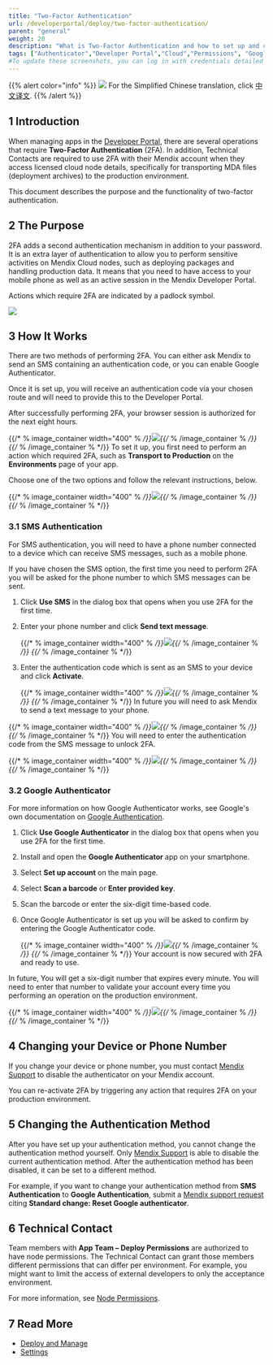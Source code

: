 ```yaml
---
title: "Two-Factor Authentication"
url: /developerportal/deploy/two-factor-authentication/
parent: "general"
weight: 20
description: "What is Two-Factor Authentication and how to set up and change it."
tags: ["Authenticator","Developer Portal","Cloud","Permissions", "Google", "2FA", "Two-factor authentication", "SMS"]
#To update these screenshots, you can log in with credentials detailed in How to Update Screenshots Using Team Apps.
---
```


{{% alert color="info" %}}
<img src="/attachments/china.png" style="display: inline-block; margin: 0" /> For the Simplified Chinese translation, click [中文译文](https://cdn.mendix.tencent-cloud.com/documentation/developerportal/two-factor-authentication.pdf).
{{% /alert %}}

## 1 Introduction

When managing apps in the [Developer Portal](http://sprintr.home.mendix.com), there are several operations that require **Two-Factor Authentication** (2FA). In addition, Technical Contacts are required to use 2FA with their Mendix account when they access licensed cloud node details, specifically for transporting MDA files (deployment archives) to the production environment.

This document describes the purpose and the functionality of two-factor authentication.

## 2 The Purpose

2FA adds a second authentication mechanism in addition to your password. It is an extra layer of authentication to allow you to perform sensitive activities on Mendix Cloud nodes, such as deploying packages and handling production data. It means that you need to have access to your mobile phone as well as an active session in the Mendix Developer Portal.

Actions which require 2FA are indicated by a padlock symbol.

![](/attachments/developerportal/deploy/general/two-factor-authentication/production.png)



## 3 How It Works

There are two methods of performing 2FA. You can either ask Mendix to send an SMS containing an authentication code, or you can enable Google Authenticator.

Once it is set up, you will receive an authentication code via your chosen route and will need to provide this to the Developer Portal.

After successfully performing 2FA, your browser session is authorized for the next eight hours.

{{/* % image_container width="400" % */}}![](/attachments/developerportal/deploy/general/two-factor-authentication/information.png){{/* % /image_container % */}} 
{{/* % /image_container % */}} 
To set it up, you first need to perform an action which required 2FA, such as **Transport to Production** on the **Environments** page of your app.

Choose one of the two options and follow the relevant instructions, below.

{{/* % image_container width="400" % */}}![](/attachments/developerportal/deploy/general/two-factor-authentication/sms-or-google.png){{/* % /image_container % */}} 
{{/* % /image_container % */}} 
### 3.1 SMS Authentication

For SMS authentication, you will need to have a phone number connected to a device which can receive SMS messages, such as a mobile phone.

If you have chosen the SMS option, the first time you need to perform 2FA you will be asked for the phone number to which SMS messages can be sent.

1. Click **Use SMS** in the dialog box that opens when you use 2FA for the first time.
2. Enter your phone number and click **Send text message**.

    {{/* % image_container width="400" % */}}![](/attachments/developerportal/deploy/general/two-factor-authentication/setup-sms.png){{/* % /image_container % */}} 
{{/* % /image_container % */}} 
3. Enter the authentication code which is sent as an SMS to your device and click **Activate**.

    {{/* % image_container width="400" % */}}![](/attachments/developerportal/deploy/general/two-factor-authentication/enter-sms.png){{/* % /image_container % */}} 
{{/* % /image_container % */}} 
In future you will need to ask Mendix to send a text message to your phone.

{{/* % image_container width="400" % */}}![](/attachments/developerportal/deploy/general/two-factor-authentication/authentication-sms.png){{/* % /image_container % */}} 
{{/* % /image_container % */}} 
You will need to enter the authentication code from the SMS message to unlock 2FA.

{{/* % image_container width="400" % */}}![](/attachments/developerportal/deploy/general/two-factor-authentication/please-authenticate.png){{/* % /image_container % */}} 
{{/* % /image_container % */}} 
### 3.2 Google Authenticator

For more information on how Google Authenticator works, see Google's own documentation on [Google Authentication](https://www.google.com/landing/2step/#tab=how-it-protects).

1. Click **Use Google Authenticator** in the dialog box that opens when you use 2FA for the first time.
2. Install and open the **Google Authenticator** app on your smartphone.
3. Select **Set up account** on the main page.
4. Select **Scan a barcode** or **Enter provided key**.
5. Scan the barcode or enter the six-digit time-based code.
6. Once Google Authenticator is set up you will be asked to confirm by entering the Google Authenticator code.

    {{/* % image_container width="400" % */}}![](/attachments/developerportal/deploy/general/two-factor-authentication/authenticator.png){{/* % /image_container % */}} 
{{/* % /image_container % */}} 
Your account is now secured with 2FA and ready to use.

In future, You will get a six-digit number that expires every minute. You will need to enter that number to validate your account every time you performing an operation on the production environment.

{{/* % image_container width="400" % */}}![](/attachments/developerportal/deploy/general/two-factor-authentication/google.png){{/* % /image_container % */}} 
{{/* % /image_container % */}} 
## 4 Changing your Device or Phone Number

If you change your device or phone number, you must contact [Mendix Support](https://support.mendix.com/hc/en-us) to disable the authenticator on your Mendix account.

You can re-activate 2FA by triggering any action that requires 2FA on your production environment.

## 5 Changing the Authentication Method

After you have set up your authentication method, you cannot change the authentication method yourself. Only [Mendix Support](https://support.mendix.com) is able to disable the current authentication method. After the authentication method has been disabled, it can be set to a different method.

For example, if you want to change your authentication method from **SMS Authentication** to **Google Authentication**, submit a [Mendix support request](https://support.mendix.com/hc/en-us/requests/new) citing **Standard change: Reset Google authenticator**.

## 6 Technical Contact

Team members with **App Team – Deploy Permissions** are authorized to have node permissions. The Technical Contact can grant those members different permissions that can differ per environment. For example, you might want to limit the access of external developers to only the acceptance environment.

For more information, see [Node Permissions](node-permissions).

## 7 Read More

* [Deploy and Manage](/developerportal/deploy)
* [Settings](/developerportal/settings)
